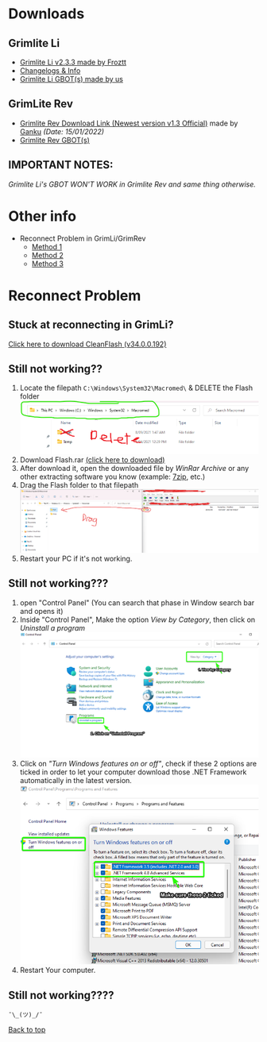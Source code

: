 <a name="Top_menu"/></a>
# Downloads
## Grimlite Li
- [Grimlite Li v2.3.3 made by Froztt](https://github.com/nicknggt/Grimlite-Li-GBOT/releases/download/v2.3.3/Grimlite.Li.2.3.3.zip)
- [Changelogs & Info](https://github.com/nicknggt/Grimlite-Li-GBOT/releases/tag/v2.3.3)
- [Grimlite Li GBOT(s) made by us](https://minhaskamal.github.io/DownGit/#/home?url=https://github.com/nicknggt/Grimlite-Li-GBOT/tree/main/Grim_Li_GBOT)

## GrimLite Rev
- [Grimlite Rev Download Link (Newest version v1.3 Official)](https://github.com/GentleGanku/GrimliteRev/releases/download/v1.3-Skyguard/Grimlite.Rev.rar) made by [Ganku](https://github.com/GentleGanku) *(Date: 15/01/2022)*
- [Grimlite Rev GBOT(s)](https://auqw.tk/)

## IMPORTANT NOTES:
*Grimlite Li's GBOT WON'T WORK in Grimlite Rev and same thing otherwise.*

# Other info
- Reconnect Problem in GrimLi/GrimRev
	- [Method 1](#method_1)
	- [Method 2](#method_2)
	- [Method 3](#method_3)

# Reconnect Problem
<a name="method_1"/></a>
## Stuck at reconnecting in GrimLi?
[Click here to download CleanFlash (v34.0.0.192)](https://github.com/nicknggt/Grimlite-Li-GBOT/releases/download/CleanFlash_34.0.0.192/Flash.Player-20211207T081507Z-001.zip)

<a name="method_2"/></a>
## Still not working??
1. Locate the filepath `C:\Windows\System32\Macromed\` & DELETE the Flash folder
![mflash_step_1](./stuck_at_connecting_tutorial/M_flash_s1.png)
2. Download Flash.rar [(click here to download)](https://github.com/nicknggt/Grimlite-Li-GBOT/releases/download/Macromed_Flash_sys32/Flash.rar)
3. After download it, open the downloaded file by *WinRar Archive* or any other extracting software you know (example: [7zip](https://www.7-zip.org/download.html), etc.)
4. Drag the Flash folder to that filepath
![mflash_step_4](./stuck_at_connecting_tutorial/M_flash_s4.png)
5. Restart your PC if it's not working.

<a name="method_3"/></a>
## Still not working???
1. open "Control Panel" (You can search that phase in Window search bar and opens it)
2. Inside "Control Panel", Make the option *View by Category*, then click on *Uninstall a program*
![s1_c_panel](./stuck_at_connecting_tutorial/C_Panel_s1.png)
3. Click on *"Turn Windows features on or off"*, check if these 2 options are ticked in order to let your computer download those .NET Framework automatically in the latest version.
![s2_c_panel](./stuck_at_connecting_tutorial/C_Panel_s2.png)
4. Restart Your computer.

## Still not working????
`¯\_(ツ)_/¯`

[Back to top](#Top_menu)